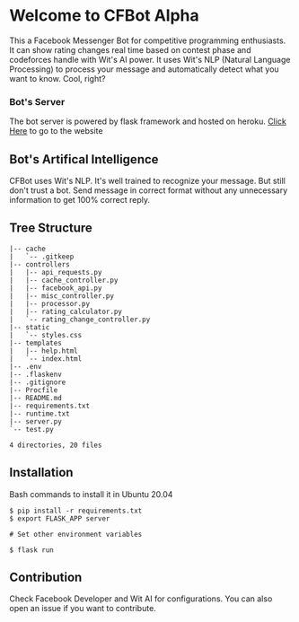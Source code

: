 # Welcome to CFBot Alpha

This a Facebook Messenger Bot for competitive programming enthusiasts. It can show rating changes real time based on contest phase and codeforces handle with Wit's AI power. It uses Wit's NLP (Natural Language Processing) to process your message and automatically detect what you want to know. Cool, right?

### Bot's Server
The bot server is powered by flask framework and hosted on heroku. [Click Here](https://cfbotalpha.herokuapp.com/) to go to the website

<!-- ## Sample Conversation -->

## Bot's Artifical Intelligence
CFBot uses Wit's NLP. It's well trained to recognize your message. But still don't trust a bot. Send message in correct format without any unnecessary information to get 100% correct reply.

## Tree Structure
```
|-- cache
|   `-- .gitkeep
|-- controllers
|   |-- api_requests.py
|   |-- cache_controller.py
|   |-- facebook_api.py
|   |-- misc_controller.py
|   |-- processor.py
|   |-- rating_calculator.py
|   `-- rating_change_controller.py
|-- static
|   `-- styles.css
|-- templates
|   |-- help.html
|   `-- index.html
|-- .env
|-- .flaskenv
|-- .gitignore
|-- Procfile
|-- README.md
|-- requirements.txt
|-- runtime.txt
|-- server.py
`-- test.py

4 directories, 20 files

```

 ## Installation

Bash commands to install it in Ubuntu 20.04

 ```
$ pip install -r requirements.txt
$ export FLASK_APP server

# Set other environment variables

$ flask run

 ```

## Contribution
 Check Facebook Developer and Wit AI for configurations. You can also open an issue if you want to contribute.